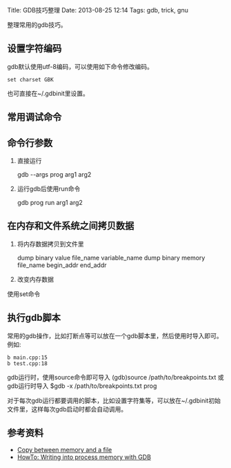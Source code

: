 Title: GDB技巧整理
Date: 2013-08-25 12:14
Tags: gdb, trick, gnu

整理常用的gdb技巧。

## 设置字符编码

gdb默认使用utf-8编码，可以使用如下命令修改编码。

    set charset GBK
    
也可直接在~/.gdbinit里设置。

## 常用调试命令

## 命令行参数

1. 直接运行

    gdb --args prog arg1 arg2

2. 运行gdb后使用run命令

    gdb prog
    run arg1 arg2

## 在内存和文件系统之间拷贝数据

1. 将内存数据拷贝到文件里

    dump binary value file_name variable_name
    dump binary memory file_name begin_addr end_addr 

2. 改变内存数据

使用set命令

## 执行gdb脚本

常用的gdb操作，比如打断点等可以放在一个gdb脚本里，然后使用时导入即可。例如:

    b main.cpp:15
    b test.cpp:18

gdb运行时，使用source命令即可导入
    (gdb)source /path/to/breakpoints.txt
或gdb运行时导入
    $gdb -x /path/to/breakpoints.txt prog

对于每次gdb运行都要调用的脚本，比如设置字符集等，可以放在~/.gdbinit初始文件里，这样每次gdb启动时都会自动调用。

## 参考资料

*  [Copy between memory and a file](http://www.linuxtopia.org/online_books/redhat_linux_debugging_with_gdb/dump-restore-files.html)
*  [HowTo: Writing into process memory with GDB](https///isisblogs.poly.edu/2011/04/26/gdb-tricks/)
